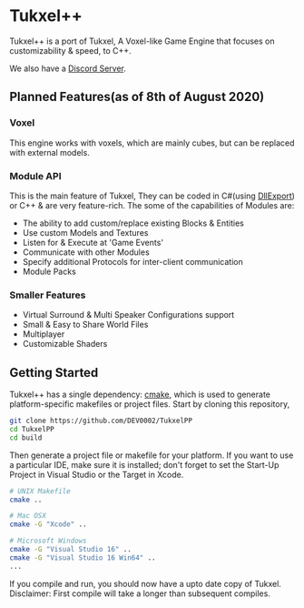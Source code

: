# Tukxel++

Tukxel++ is a port of Tukxel, A Voxel-like Game Engine that focuses on customizability & speed, to C++.

We also have a [Discord Server](https://discord.gg/vAcbPDD).

## Planned Features(as of 8th of August 2020)

### Voxel

This engine works with voxels, which are mainly cubes, but can be replaced with external models.

### Module API

This is the main feature of Tukxel, They can be coded in C#(using [DllExport](github.com/3F/DllExport)) or C++ & are very feature-rich.
The some of the capabilities of Modules are:

* The ability to add custom/replace existing Blocks & Entities
* Use custom Models and Textures
* Listen for & Execute at 'Game Events'
* Communicate with other Modules
* Specify additional Protocols for inter-client communication
* Module Packs

### Smaller Features

* Virtual Surround & Multi Speaker Configurations support
* Small & Easy to Share World Files
* Multiplayer
* Customizable Shaders

## Getting Started

Tukxel++ has a single dependency: [cmake](http://www.cmake.org/download/), which is used to generate platform-specific makefiles or project files. Start by cloning this repository,

```bash
git clone https://github.com/DEV0002/TukxelPP
cd TukxelPP
cd build
```

Then generate a project file or makefile for your platform. If you want to use a particular IDE, make sure it is installed; don't forget to set the Start-Up Project in Visual Studio or the Target in Xcode.

```bash
# UNIX Makefile
cmake ..

# Mac OSX
cmake -G "Xcode" ..

# Microsoft Windows
cmake -G "Visual Studio 16" ..
cmake -G "Visual Studio 16 Win64" ..
...
```

If you compile and run, you should now have a upto date copy of Tukxel. 
Disclaimer: First compile will take a longer than subsequent compiles.
